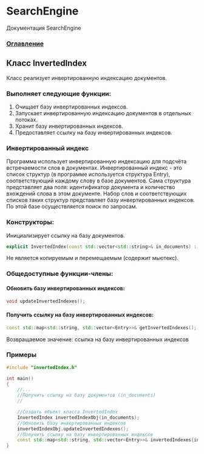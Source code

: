 # SearchEngine
Документация SearchEngine

### [Оглавление](../index.md)

## Класс InvertedIndex
Класс реализует инвертированную индексацию документов.
### Выполняет следующие функции:
1. Очищает базу инвертированных индексов.
2. Запускает инвертированную индексацию документов в отдельных потоках.
3. Хранит базу инвертированных индексов.
4. Предоставляет ссылку на базу инвертированных индексов.
### Инвертированный индекс
Программа использует инвертированную индексацию для подсчёта встречаемости слов в документах. Инвертированный индекс - это список структур (в программе используется структура Entry), соответствующий каждому слову в базе документов. Сама структура представляет два поля: идентификатор документа и количество вхождений слова в этом документе. Набор слов и соответствующих списков таких структур представляет базу инвертированных индексов. По этой базе осуществляется поиск по запросам.
### Конструкторы:
Инициализирует ссылку на базу документов.
```cpp
explicit InvertedIndex(const std::vector<std::string>& in_documents) : documents{in_documents} {}
```
Не является копируемым и перемещаемым (содержит мьютекс).
### Общедоступные функции-члены:
#### Обновить базу инвертированных индексов:
```cpp
void updateInvertedIndexes();
```
#### Получить ссылку на базу инвертированных индексов:
```cpp
const std::map<std::string, std::vector<Entry>>& getInvertedIndexes();
```
Возвращаемое значение: ссылка на базу инвертированных индексов
### Примеры
```cpp
#include "invertedIndex.h"

int main()
{
    //...
    //Получить ссылку на базу документов (in_documents)
    //

    //Создать объект класса InvertedIndex
    InvertedIndex invertedIndexObj(in_documents);
    //Обновить базу инвертированных индексов
    invertedIndexObj.updateInvertedIndexes();
    //Получить ссылку на базу инвертированных индексов
    const std::map<std::string, std::vector<Entry>>& invertedIndexes{invertedIndexObj.getInvertedIndexes()};
}
```
